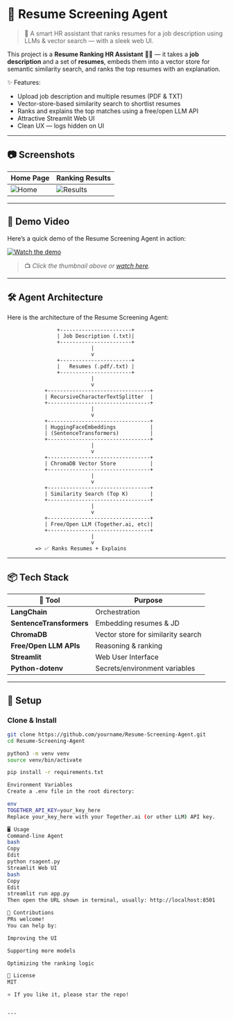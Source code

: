 # 📄 Resume Screening Agent

> 🚀 A smart HR assistant that ranks resumes for a job description using LLMs & vector search — with a sleek web UI.

This project is a **Resume Ranking HR Assistant** 🧑‍💼 — it takes a **job description** and a set of **resumes**, embeds them into a vector store for semantic similarity search, and ranks the top resumes with an explanation.

✨ Features:
- Upload job description and multiple resumes (PDF & TXT)
- Vector-store-based similarity search to shortlist resumes
- Ranks and explains the top matches using a free/open LLM API
- Attractive Streamlit Web UI
- Clean UX — logs hidden on UI

---

## 📷 Screenshots

| Home Page | Ranking Results |
|-----------|----------------|
| ![Home](screenshots/home.png) | ![Results](screenshots/results.png) |


---

## 🎥 Demo Video

Here’s a quick demo of the Resume Screening Agent in action:  

[![Watch the demo](https://img.youtube.com/vi/IEBO5puya80/0.jpg)](https://youtu.be/IEBO5puya80)  

> 📺 *Click the thumbnail above or [watch here]([https://www.youtube.com/watch?v=your-video-id-here](https://www.youtube.com/watch?v=IEBO5puya80)).*

---

## 🛠️ Agent Architecture

Here is the architecture of the Resume Screening Agent:

                    +-----------------------+
                    | Job Description (.txt)|
                    +-----------------------+
                               |
                               v
                    +-----------------------+
                    |   Resumes (.pdf/.txt) |
                    +-----------------------+
                               |
                               v
                +---------------------------------+
                | RecursiveCharacterTextSplitter  |
                +---------------------------------+
                               |
                               v
                +---------------------------------+
                | HuggingFaceEmbeddings           |
                | (SentenceTransformers)          |
                +---------------------------------+
                               |
                               v
                +---------------------------------+
                | ChromaDB Vector Store           |
                +---------------------------------+
                               |
                               v
                +---------------------------------+
                | Similarity Search (Top K)       |
                +---------------------------------+
                               |
                               v
                +---------------------------------+
                | Free/Open LLM (Together.ai, etc)|
                +---------------------------------+
                               |
                               v
             => ✅ Ranks Resumes + Explains


---

## 📦 Tech Stack

| 🧰 Tool                    | Purpose                                |
|-----------------------------|----------------------------------------|
| **LangChain**              | Orchestration                         |
| **SentenceTransformers**   | Embedding resumes & JD                |
| **ChromaDB**               | Vector store for similarity search    |
| **Free/Open LLM APIs**     | Reasoning & ranking                   |
| **Streamlit**              | Web User Interface                    |
| **Python-dotenv**          | Secrets/environment variables         |

---

## 🚀 Setup

### Clone & Install
```bash
git clone https://github.com/yourname/Resume-Screening-Agent.git
cd Resume-Screening-Agent

python3 -m venv venv
source venv/bin/activate

pip install -r requirements.txt

Environment Variables
Create a .env file in the root directory:

env
TOGETHER_API_KEY=your_key_here
Replace your_key_here with your Together.ai (or other LLM) API key.

🖥️ Usage
Command-line Agent
bash
Copy
Edit
python rsagent.py
Streamlit Web UI
bash
Copy
Edit
streamlit run app.py
Then open the URL shown in terminal, usually: http://localhost:8501

🤝 Contributions
PRs welcome!
You can help by:

Improving the UI

Supporting more models

Optimizing the ranking logic

📄 License
MIT

⭐ If you like it, please star the repo!


---  
